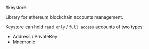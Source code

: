 #keystore

Library for ethereum blockchain accounts management.

Keystore can hold `read only` / `full access` accounts of two types:
* Address / PrivateKey
* Mnemonic


